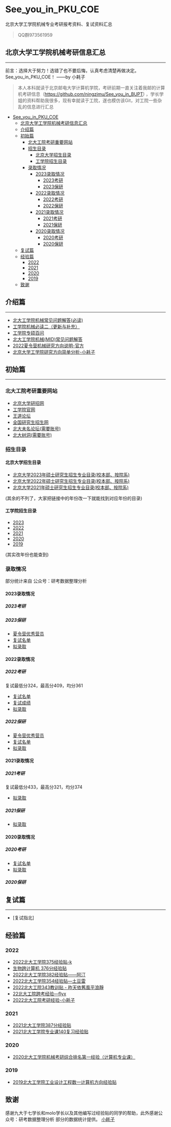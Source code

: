 # See_you_in_PKU_COE

北京大学工学院机械专业考研报考资料、复试资料汇总

> QQ群973561959

## 北京大学工学院机械考研信息汇总

---

前言：选择大于努力！选错了也不要后悔，认真考虑清楚再做决定。See_you_in_PKU_COE！ ——by 小耗子

> 本人本科就读于北京邮电大学计算机学院，考研前期一直关注着我邮的计算机考研信息（https://github.com/ningzimu/See_you_in_BUPT) ，学长学姐的资料帮助我很多，现有幸就读于工院，遂也模仿该Git，对工院一些杂乱的信息进行汇总

- [See\_you\_in\_PKU\_COE](#see_you_in_pku_coe)
  - [北京大学工学院机械考研信息汇总](#北京大学工学院机械考研信息汇总)
  - [介绍篇](#介绍篇)
  - [初始篇](#初始篇)
    - [北大工院考研重要网站](#北大工院考研重要网站)
    - [招生目录](#招生目录)
      - [北京大学招生目录](#北京大学招生目录)
      - [工学院招生目录](#工学院招生目录)
    - [录取情况](#录取情况)
      - [2023录取情况](#2023录取情况)
        - [2023考研](#2023考研)
        - [2023保研](#2023保研)
      - [2022录取情况](#2022录取情况)
        - [2022考研](#2022考研)
        - [2022保研](#2022保研)
      - [2021录取情况](#2021录取情况)
        - [2021考研](#2021考研)
        - [2021保研](#2021保研)
      - [2020录取情况](#2020录取情况)
        - [2020考研](#2020考研)
        - [2020保研](#2020保研)
  - [复试篇](#复试篇)
  - [经验篇](#经验篇)
    - [2022](#2022)
    - [2021](#2021)
    - [2020](#2020)
    - [2019](#2019)
  - [致谢](#致谢)


## 介绍篇

---

+ [北大工学院机械常见问题解答(必读)](https://github.com/StephenYuan7/See_you_in_COE/blob/main/%E4%BB%8B%E7%BB%8D/%E5%8C%97%E5%A4%A7%E5%B7%A5%E5%AD%A6%E9%99%A2%E6%9C%BA%E6%A2%B0%E5%B8%B8%E8%A7%81%E9%97%AE%E9%A2%98%E8%A7%A3%E7%AD%94(%E5%BF%85%E8%AF%BB).pdf)
+ [工学院机械必读二（更新与补充）](https://github.com/StephenYuan7/See_you_in_COE/blob/main/%E4%BB%8B%E7%BB%8D/%E5%B7%A5%E5%AD%A6%E9%99%A2%E6%9C%BA%E6%A2%B0%E5%BF%85%E8%AF%BB%E4%BA%8C%EF%BC%88%E6%9B%B4%E6%96%B0%E4%B8%8E%E8%A1%A5%E5%85%85%EF%BC%89.pdf)
+ [工学院专硕百问](https://github.com/StephenYuan7/See_you_in_COE/blob/main/%E4%BB%8B%E7%BB%8D/%E5%B7%A5%E5%AD%A6%E9%99%A2%E4%B8%93%E7%A1%95%E7%99%BE%E9%97%AE.pdf)
+ [北大工学院机械(MID)常见问题解答](https://github.com/StephenYuan7/See_you_in_COE/blob/main/%E4%BB%8B%E7%BB%8D/%E5%8C%97%E5%A4%A7%E5%B7%A5%E5%AD%A6%E9%99%A2%E6%9C%BA%E6%A2%B0(MID)%E5%B8%B8%E8%A7%81%E9%97%AE%E9%A2%98%E8%A7%A3%E7%AD%94.pdf)
+ [2022夏令营机械研究方向说明-官方](https://github.com/StephenYuan7/See_you_in_COE/blob/main/%E4%BB%8B%E7%BB%8D/2022%E5%A4%8F%E4%BB%A4%E8%90%A5%E6%9C%BA%E6%A2%B0%E7%A0%94%E7%A9%B6%E6%96%B9%E5%90%91%E8%AF%B4%E6%98%8E-%E5%AE%98%E6%96%B9.pdf)
+ [北京大学工学院研究方向简单分析-小耗子](https://github.com/StephenYuan7/See_you_in_COE/blob/main/%E4%BB%8B%E7%BB%8D/%E5%8C%97%E4%BA%AC%E5%A4%A7%E5%AD%A6%E5%B7%A5%E5%AD%A6%E9%99%A2%E7%A0%94%E7%A9%B6%E6%96%B9%E5%90%91%E7%AE%80%E5%8D%95%E5%88%86%E6%9E%90-%E5%B0%8F%E8%80%97%E5%AD%90.pdf)

## 初始篇

---

### 北大工院考研重要网站 

+ [北京大学研招网](https://admission.pku.edu.cn/)
+ [工学院官网](https://www.coe.pku.edu.cn/)
+ [王道论坛](http://www.cskaoyan.com/forum-85-1.html)
+ [全国研究生招生网](https://yz.chsi.com.cn/yzwb/)
+ [北大未名论坛(需要账号)](https://bbs.pku.edu.cn/v2/home.php)
+ [北大树洞(需要账号)](https://treehole.pku.edu.cn/web/)

### 招生目录

#### 北京大学招生目录

+ [北京大学2023年硕士研究生招生专业目录(校本部、按院系)](https://admission.pku.edu.cn/zsxx/sszs/zyml/2023/yx/zsml_ss_yx.html?CSRFT=NM4A-1X43-84R8-CG2A-QWGK-E2OB-4472-R8Z6)
+ [北京大学2022年硕士研究生招生专业目录(校本部、按院系)](https://admission.pku.edu.cn/zsxx/sszs/zyml/2022/yx/zsml_ss_yx.html?CSRFT=NM4A-1X43-84R8-CG2A-QWGK-E2OB-4472-R8Z6)
+ [北京大学2021年硕士研究生招生专业目录(校本部、按院系)](https://admission.pku.edu.cn/zsxx/sszs/zyml/2021/yx/zsml_ss_yx.html?CSRFT=NM4A-1X43-84R8-CG2A-QWGK-E2OB-4472-R8Z6)

(其余的不列了，大家把链接中的年份改一下就能找到对应年份的目录)

#### 工学院招生目录

+ [2023](https://admission.pku.edu.cn/zsxx/sszs/zyml/2023/yx/zsml_ss_yx_00086.pdf)
+ [2022](https://admission.pku.edu.cn/zsxx/sszs/zyml/2022/yx/zsml_ss_yx_00086.pdf)
+ [2021](https://admission.pku.edu.cn/zsxx/sszs/zyml/2021/yx/zsml_ss_yx_00086.pdf)
+ [2020](https://admission.pku.edu.cn/zsxx/sszs/zyml/2020/yx/zsml_ss_yx_00086.pdf)
+ [2019](https://admission.pku.edu.cn/zsxx/sszs/zyml/2019/yx/zsml_ss_yx_00086.pdf)

(其实改年份也能查到)

### 录取情况

部分统计来自 公众号：研考数据整理分析

#### 2023录取情况

##### 2023考研

##### 2023保研

+ [夏令营优秀营员](https://www.coe.pku.edu.cn/degree/notice/11591.html)
+ [复试名单](https://www.coe.pku.edu.cn/degree/notice/11664.html)
+ [拟录取]()

#### 2022录取情况

##### 2022考研

复试最低分324，最高分409，均分361

+ [复试名单](https://www.coe.pku.edu.cn/degree/notice/11342.html)
+ [复试成绩](https://www.coe.pku.edu.cn/degree/notice/11357.html)
+ [拟录取](https://www.coe.pku.edu.cn/degree/notice/11359.html)

##### 2022保研

+ [夏令营优秀营员](https://www.coe.pku.edu.cn/degree/notice/7047.html)
+ [复试名单](https://www.coe.pku.edu.cn/degree/notice/7048.html)
+ [拟录取](https://github.com/StephenYuan7/See_you_in_COE/blob/main/%E8%80%83%E7%A0%94%E5%BD%95%E5%8F%96%E6%83%85%E5%86%B5/2022/2022%E5%B9%B4%E5%B7%A5%E5%AD%A6%E9%99%A2%E4%BF%9D%E7%A0%94%E6%8B%9F%E5%BD%95%E5%8F%96%E5%90%8D%E5%8D%95.pdf)

#### 2021录取情况

##### 2021考研

复试最低分433，最高分321，均分374

+ [拟录取](https://www.coe.pku.edu.cn/degree/notice/11359.html)

##### 2021保研

+ [拟录取](https://github.com/StephenYuan7/See_you_in_COE/blob/main/%E8%80%83%E7%A0%94%E5%BD%95%E5%8F%96%E6%83%85%E5%86%B5/2021/2021%E5%B9%B4%E5%B7%A5%E9%99%A2%E4%BF%9D%E7%A0%94%E6%8B%9F%E5%BD%95%E5%8F%96%E5%90%8D%E5%8D%95.pdf)

#### 2020录取情况

##### 2020考研

+ [复试名单](https://github.com/StephenYuan7/See_you_in_COE/blob/main/%E8%80%83%E7%A0%94%E5%BD%95%E5%8F%96%E6%83%85%E5%86%B5/2020/2020%E5%B9%B4%E5%B7%A5%E9%99%A2%E8%80%83%E7%A0%94%E6%8B%9F%E5%A4%8D%E8%AF%95%E5%90%8D%E5%8D%95.pdf)
+ [拟录取](https://github.com/StephenYuan7/See_you_in_COE/blob/main/%E8%80%83%E7%A0%94%E5%BD%95%E5%8F%96%E6%83%85%E5%86%B5/2020/2020%E5%B9%B4%E5%B7%A5%E9%99%A2%E8%80%83%E7%A0%94%E6%8B%9F%E5%BD%95%E5%8F%96%E5%90%8D%E5%8D%95.pdf)

##### 2020保研

## 复试篇

---

+ [复试指北]

## 经验篇

### 2022

+ [2022北大工学院375经验贴-k](https://github.com/StephenYuan7/See_you_in_COE/blob/main/%E7%BB%8F%E9%AA%8C%E8%B4%B4/2022/2022%E5%8C%97%E5%A4%A7%E5%B7%A5%E5%AD%A6%E9%99%A2375%E7%BB%8F%E9%AA%8C%E8%B4%B4-k.pdf)
+ [生物跨计算机 376分经验贴](https://github.com/StephenYuan7/See_you_in_COE/blob/main/%E7%BB%8F%E9%AA%8C%E8%B4%B4/2022/%E7%94%9F%E7%89%A9%E8%B7%A8%E8%AE%A1%E7%AE%97%E6%9C%BA%20376%E5%88%86%E7%BB%8F%E9%AA%8C%E8%B4%B4.pdf)
+ [2022北大工学院382经验贴——阿汀](https://github.com/StephenYuan7/See_you_in_COE/blob/main/%E7%BB%8F%E9%AA%8C%E8%B4%B4/2022/2022%E5%8C%97%E5%A4%A7%E5%B7%A5%E5%AD%A6%E9%99%A2382%E7%BB%8F%E9%AA%8C%E8%B4%B4%E2%80%94%E2%80%94%E9%98%BF%E6%B1%80.pdf)
+ [2022北大工学院354经验贴—土豆雷](https://github.com/StephenYuan7/See_you_in_COE/blob/main/%E7%BB%8F%E9%AA%8C%E8%B4%B4/2022/2022%E5%8C%97%E5%A4%A7%E5%B7%A5%E5%AD%A6%E9%99%A2354%E7%BB%8F%E9%AA%8C%E8%B4%B4%E2%80%94%E5%9C%9F%E8%B1%86%E9%9B%B7.pdf)
+ [2022北大工院343教训贴 - 昨天依舊風平浪靜](https://github.com/StephenYuan7/See_you_in_COE/blob/main/%E7%BB%8F%E9%AA%8C%E8%B4%B4/2022/2022%E5%8C%97%E5%A4%A7%E5%B7%A5%E9%99%A2343%E6%95%99%E8%AE%AD%E8%B4%B4%20-%20%E6%98%A8%E5%A4%A9%E4%BE%9D%E8%88%8A%E9%A2%A8%E5%B9%B3%E6%B5%AA%E9%9D%9C.pdf)
+ [22北大工院跨考经验—flyx](https://github.com/StephenYuan7/See_you_in_COE/blob/main/%E7%BB%8F%E9%AA%8C%E8%B4%B4/2022/22%E5%8C%97%E5%A4%A7%E5%B7%A5%E9%99%A2%E8%B7%A8%E8%80%83%E7%BB%8F%E9%AA%8C%E2%80%94flyx.pdf)
+ [2022北大工院考研经验-小耗子](https://github.com/StephenYuan7/See_you_in_COE/blob/main/%E7%BB%8F%E9%AA%8C%E8%B4%B4/2022/2022%E5%8C%97%E5%A4%A7%E5%B7%A5%E9%99%A2%E8%80%83%E7%A0%94%E7%BB%8F%E9%AA%8C-%E5%B0%8F%E8%80%97%E5%AD%90.pdf)

### 2021

+ [2021北大工学院387分经验贴](https://github.com/StephenYuan7/See_you_in_COE/blob/main/%E7%BB%8F%E9%AA%8C%E8%B4%B4/2021/2021%E5%8C%97%E5%A4%A7%E5%B7%A5%E5%AD%A6%E9%99%A2387%E5%88%86%E7%BB%8F%E9%AA%8C%E8%B4%B4.pdf)
+ [2021北大工学院专业课140复习经验贴](https://github.com/StephenYuan7/See_you_in_COE/blob/main/%E7%BB%8F%E9%AA%8C%E8%B4%B4/2021/2021%E5%8C%97%E5%A4%A7%E5%B7%A5%E5%AD%A6%E9%99%A2%E4%B8%93%E4%B8%9A%E8%AF%BE140%E5%A4%8D%E4%B9%A0%E7%BB%8F%E9%AA%8C%E8%B4%B4.pdf)

### 2020

+ [2020北大工学院机械考研综合排名第一经验（计算机专业课）](https://github.com/StephenYuan7/See_you_in_COE/blob/main/%E7%BB%8F%E9%AA%8C%E8%B4%B4/2020/2020%E5%8C%97%E5%A4%A7%E5%B7%A5%E5%AD%A6%E9%99%A2%E6%9C%BA%E6%A2%B0%E8%80%83%E7%A0%94%E7%BB%BC%E5%90%88%E6%8E%92%E5%90%8D%E7%AC%AC%E4%B8%80%E7%BB%8F%E9%AA%8C%EF%BC%88%E8%AE%A1%E7%AE%97%E6%9C%BA%E4%B8%93%E4%B8%9A%E8%AF%BE%EF%BC%89.pdf)

### 2019

+ [2019北大工学院工业设计工程数一计算机方向经验贴](https://github.com/StephenYuan7/See_you_in_COE/blob/main/%E7%BB%8F%E9%AA%8C%E8%B4%B4/2019/2019%E5%8C%97%E5%A4%A7%E5%B7%A5%E5%AD%A6%E9%99%A2%E5%B7%A5%E4%B8%9A%E8%AE%BE%E8%AE%A1%E5%B7%A5%E7%A8%8B%E6%95%B0%E4%B8%80%E8%AE%A1%E7%AE%97%E6%9C%BA%E6%96%B9%E5%90%91%E7%BB%8F%E9%AA%8C%E8%B4%B4.pdf)

## 致谢

感谢九大于七学长和molo学长以及其他编写过经验贴的同学的帮助，此外感谢公众号：研考数据整理分析 部分的数据统计提供。 [小耗子](https://github.com/StephenYuan7)
